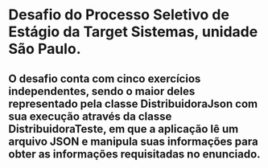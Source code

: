 # Desafio do Processo Seletivo de Estágio da Target Sistemas, unidade São Paulo.
## O desafio conta com cinco exercícios independentes, sendo o maior deles representado pela classe DistribuidoraJson com sua execução através da classe DistribuidoraTeste, em que a aplicação lê um arquivo JSON e manipula suas informações para obter as informações requisitadas no enunciado.
